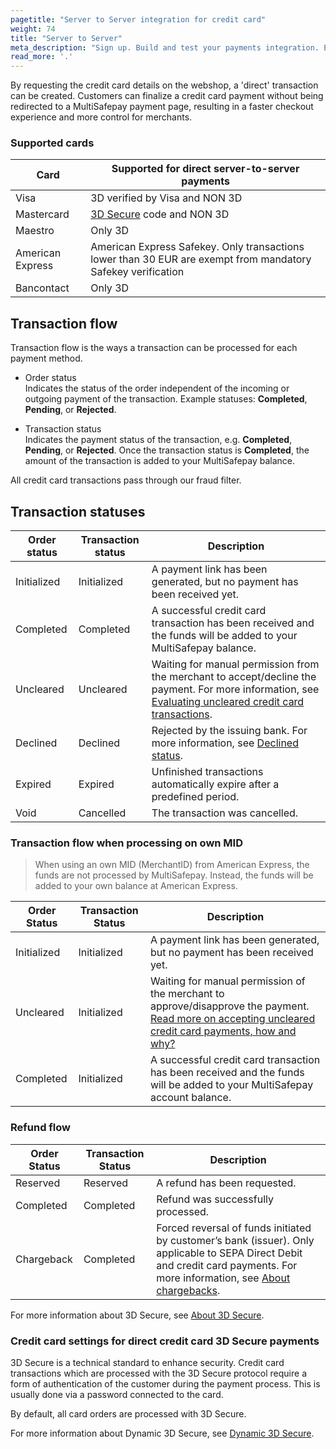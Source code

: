 ```yaml
---
pagetitle: "Server to Server integration for credit card"
weight: 74
title: "Server to Server"
meta_description: "Sign up. Build and test your payments integration. Explore our products and services. Use our API Reference, SDKs, and wrappers. Get support."
read_more: '.'
---
```

By requesting the credit card details on the webshop, a 'direct' transaction can be created. Customers can finalize a credit card payment without being redirected to a MultiSafepay payment page, resulting in a faster checkout experience and more control for merchants.

### Supported cards

| Card | Supported for direct server-to-server payments |
|---|---|
|Visa | 3D verified by Visa and NON 3D |
|Mastercard | [3D Secure](/faq/general/glossary/#3d-secure) code and NON 3D |
|Maestro | Only 3D |
|American Express | American Express Safekey. Only transactions lower than 30 EUR are exempt from mandatory Safekey verification |
|Bancontact | Only 3D |

## Transaction flow
Transaction flow is the ways a transaction can be processed for each payment method.

* Order status      
Indicates the status of the order independent of the incoming or outgoing payment of the transaction. Example statuses: **Completed**, **Pending**, or **Rejected**. 

* Transaction status       
Indicates the payment status of the transaction, e.g. **Completed**, **Pending**, or **Rejected**. Once the transaction status is **Completed**, the amount of the transaction is added to your MultiSafepay balance.

All credit card transactions pass through our fraud filter. 

## Transaction statuses

| Order status                      | Transaction status      | Description |
|--------------------------------|-----------|-----------------------------------------------------------------------------------------|
| Initialized | Initialized | A payment link has been generated, but no payment has been received yet.  | 
| Completed   | Completed   | A successful credit card  transaction has been received and the funds will be added to your MultiSafepay balance.   | 
| Uncleared   | Uncleared   |  Waiting for manual permission from the merchant to accept/decline the payment. For more information, see [Evaluating uncleared credit card transactions](/faq/risk-and-fraud/how-to-accept-an-uncleared-transaction).  | 
| Declined    | Declined    | Rejected by the issuing bank. For more information, see [Declined status](/faq/general/declined-status). | 
| Expired     | Expired     | Unfinished transactions automatically expire after a predefined period.  | 
| Void        | Cancelled    | The transaction was cancelled.   | 


### Transaction flow when processing on own MID 
> When using an own MID (MerchantID) from American Express, the funds are not processed by MultiSafepay. Instead, the funds will be added to your own balance at American Express.


| Order Status                      | Transaction Status      | Description |
|--------------------------------|-----------|-----------------------------------------------------------------------------------------|
| Initialized | Initialized | A payment link has been generated, but no payment has been received yet.  | 
| Uncleared   | Initialized | Waiting for manual permission of the merchant to approve/disapprove the payment. [Read more on accepting uncleared credit card payments, how and why?](/faq/risk-and-fraud/how-to-accept-an-uncleared-transaction)  | 
| Completed   | Initialized | A successful credit card  transaction has been received and the funds will be added to your MultiSafepay account balance.   | 


### Refund flow

| Order Status                      | Transaction Status      | Description |
|--------------------------------|-----------|-----------------------------------------------------------------------------------------|
| Reserved       | Reserved    | A refund has been requested. | 
| Completed      | Completed   | Refund was successfully processed.  | 
| Chargeback     | Completed   | Forced reversal of funds initiated by customer’s bank (issuer). Only applicable to SEPA Direct Debit and credit card payments. For more information, see [About chargebacks](/faq/chargebacks/what-is-a-chargeback).         |      

For more information about 3D Secure, see [About 3D Secure](/faq/payment-regulations/about-3d-secure).

###  Credit card settings for direct credit card 3D Secure payments
3D Secure is a technical standard to enhance security. Credit card transactions which are processed with the 3D Secure protocol require a form of authentication of the customer during the payment process. This is usually done via a password connected to the card.

By default, all card orders are processed with 3D Secure.    

For more information about Dynamic 3D Secure, see [Dynamic 3D Secure](/tools/server2server/3d-dynamics).


